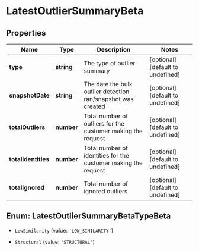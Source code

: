 # LatestOutlierSummaryBeta

## Properties

Name | Type | Description | Notes
------------ | ------------- | ------------- | -------------
**type** | **string** | The type of outlier summary | [optional] [default to undefined]
**snapshotDate** | **string** | The date the bulk outlier detection ran/snapshot was created | [optional] [default to undefined]
**totalOutliers** | **number** | Total number of outliers for the customer making the request | [optional] [default to undefined]
**totalIdentities** | **number** | Total number of identities for the customer making the request | [optional] [default to undefined]
**totalIgnored** | **number** | Total number of ignored outliers | [optional] [default to undefined]



## Enum: LatestOutlierSummaryBetaTypeBeta


* `LowSimilarity` (value: `'LOW_SIMILARITY'`)

* `Structural` (value: `'STRUCTURAL'`)




